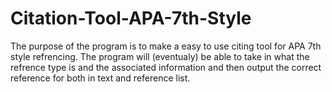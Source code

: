 # Citation-Tool-APA-7th-Style
The purpose of the program is to make a easy to use citing tool for APA 7th style refrencing.
The program will (eventualy) be able to take in what the refrence type is and the associated information and then output the correct reference for both in text and reference list.
